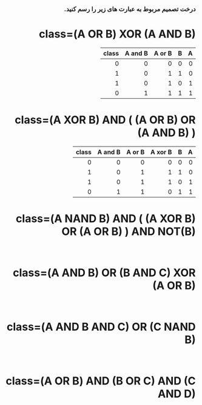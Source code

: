 <div dir="rtl">
  
  ### درخت تصمیم مربوط به عبارت های زیر را رسم کنید. 


  # class=(A OR B) XOR (A AND B)  
  |     A    |     B     |  A or B   |  A and B  |   class   |
  |----------|-----------|-----------|-----------|-----------|
  |     0    |     0     |     0     |     0     |     0     |
  |     0    |     1     |     1     |     0     |     1     |
  |     1    |     0     |     1     |     0     |     1     |
  |     1    |     1     |     1     |     1     |     0     |
  

  # class=(A XOR B) AND ( (A OR B) OR (A AND B) )
  |     A    |     B     |  A xor B  |  A or B   |  A and B  |   class   |
  |----------|-----------|-----------|-----------|-----------|-----------|
  |     0    |     0     |     0     |     0     |     0     |     0     |
  |     0    |     1     |     1     |     1     |     0     |     1     |
  |     1    |     0     |     1     |     1     |     0     |     1     |
  |     1    |     1     |     0     |     1     |     1     |     0     |

  # class=(A NAND B) AND ( (A XOR B) OR (A OR B) ) AND NOT(B)
</br>

  # class=(A AND B) OR (B AND C) XOR (A OR B)
</br>

  # class=(A AND B AND C) OR (C NAND B)
</br>

  # class=(A OR B) AND (B OR C) AND (C AND D)
</br>
</div>
